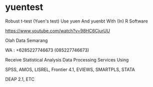 # yuentest
Robust t-test (Yuen's test) Use yuen And yuenbt With (In) R Software

https://www.youtube.com/watch?v=98HC6CjurUU

Olah Data Semarang

WA : +6285227746673 (085227746673)

Receive Statistical Analysis Data Processing Services Using

SPSS, AMOS, LISREL, Frontier 4.1, EVIEWS, SMARTPLS, STATA

DEAP 2.1, ETC
